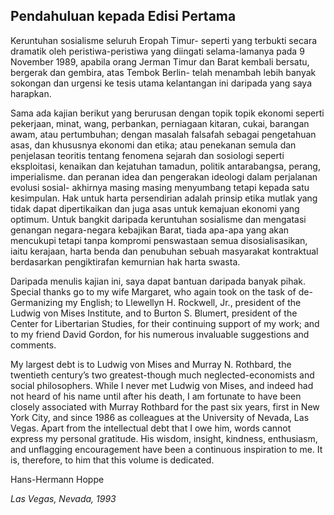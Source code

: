 ## Pendahuluan kepada Edisi Pertama

Keruntuhan sosialisme seluruh Eropah Timur- seperti yang terbukti secara dramatik oleh peristiwa-peristiwa yang diingati selama-lamanya pada 9 November 1989, apabila orang Jerman Timur dan Barat kembali bersatu, bergerak dan gembira, atas Tembok Berlin- telah menambah lebih banyak sokongan dan urgensi ke tesis utama kelantangan ini daripada yang saya harapkan.

Sama ada kajian berikut yang berurusan dengan topik topik ekonomi seperti pekerjaan, minat, wang, perbankan, perniagaan kitaran, cukai, barangan awam, atau pertumbuhan; dengan masalah falsafah sebagai pengetahuan asas, dan khususnya ekonomi dan etika; atau penekanan semula dan penjelasan teoritis tentang fenomena sejarah dan sosiologi seperti eksploitasi, kenaikan dan kejatuhan tamadun, politik antarabangsa, perang, imperialisme. dan peranan idea dan pengerakan ideologi dalam perjalanan evolusi sosial- akhirnya masing masing menyumbang tetapi kepada satu kesimpulan. Hak untuk harta persendirian adalah prinsip etika mutlak yang tidak dapat dipertikaikan dan juga asas untuk kemajuan ekonomi yang optimum. Untuk bangkit daripada keruntuhan sosialisme dan mengatasi genangan negara-negara kebajikan Barat, tiada apa-apa yang akan mencukupi tetapi tanpa kompromi penswastaan semua disosialisasikan, iaitu kerajaan, harta benda dan penubuhan sebuah masyarakat kontraktual berdasarkan pengiktirafan kemurnian hak harta swasta.

Daripada menulis kajian ini, saya dapat bantuan daripada banyak pihak. Special thanks go to my wife Margaret, who again took on the task of de-Germanizing my English; to Llewellyn H. Rockwell, Jr., president of the Ludwig von Mises Institute, and to Burton S. Blumert, president of the Center for Libertarian Studies, for their continuing support of my work; and to my friend David Gordon, for his numerous invaluable suggestions and comments.

My largest debt is to Ludwig von Mises and Murray N. Rothbard, the twentieth century’s two greatest-though much neglected-economists and social philosophers. While I never met Ludwig von Mises, and indeed had not heard of his name until after his death, I am fortunate to have been closely associated with Murray Rothbard for the past six years, first in New York City, and since 1986 as colleagues at the University of Nevada, Las Vegas. Apart from the intellectual debt that I owe him, words cannot express my personal gratitude. His wisdom, insight, kindness, enthusiasm, and unflagging encouragement have been a continuous inspiration to me. It is, therefore, to him that this volume is dedicated.

Hans-Hermann Hoppe

*Las Vegas, Nevada, 1993*